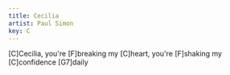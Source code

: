 ```yaml
---
title: Cecilia
artist: Paul Simon
key: C
---
```

[C]Cecilia, you're [F]breaking my [C]heart, you're [F]shaking my [C]confidence [G7]daily